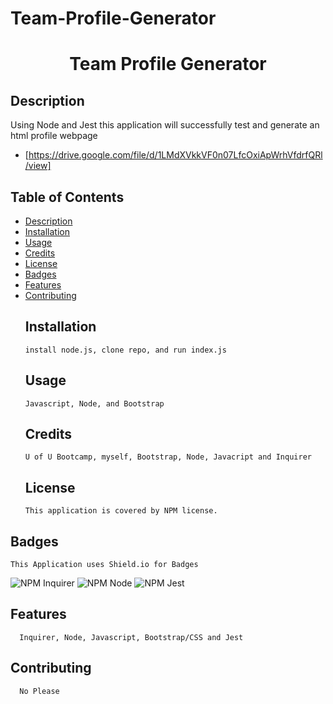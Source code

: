 # Team-Profile-Generator

<h1 align='center'>Team Profile Generator</h1>

## Description

Using Node and Jest this application will successfully test and generate an html profile webpage

- [https://drive.google.com/file/d/1LMdXVkkVF0n07LfcOxiApWrhVfdrfQRl/view]

## Table of Contents

- [Description](#description)
- [Installation](#installation)
- [Usage](#usage)
- [Credits](#credits)
- [License](#license)
- [Badges](#badges)
- [Features](#features)
- [Contributing](#contributing)
  ## Installation
      install node.js, clone repo, and run index.js
  ## Usage
      Javascript, Node, and Bootstrap
  ## Credits
      U of U Bootcamp, myself, Bootstrap, Node, Javacript and Inquirer
  ## License
      This application is covered by NPM license.

## Badges

    This Application uses Shield.io for Badges

![NPM Inquirer](https://img.shields.io/npm/l/inquirer)
![NPM Node](https://img.shields.io/npm/l/node)
![NPM Jest](https://img.shields.io/npm/l/jest)

## Features

      Inquirer, Node, Javascript, Bootstrap/CSS and Jest

## Contributing

      No Please
